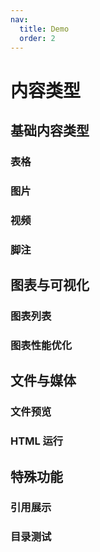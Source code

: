 ```yaml
---
nav:
  title: Demo
  order: 2
---
```


# 内容类型

## 基础内容类型

### 表格

<code src="../demos/test-table.tsx" background="var(--main-bg-color)"  title="表格" iframe=540></code>

### 图片

<code src="../demos/image.tsx" background="var(--main-bg-color)" title="图片" iframe=540></code>

### 视频

<code src="../demos/video-demo.tsx" background="var(--main-bg-color)" title="视频支持" iframe=540></code>

### 脚注

<code src="../demos/footnoteReference.tsx" background="var(--main-bg-color)" title="脚注引用" iframe=540></code>

## 图表与可视化

### 图表列表

<code src="../demos/chart-list.tsx" background="var(--main-bg-color)" title="图表列表" iframe=540></code>

### 图表性能优化

<code src="../demos/max-chart.tsx" background="var(--main-bg-color)"  title="图表性能优化" iframe=540></code>

## 文件与媒体

### 文件预览

<code src="../demos/fileMapView.tsx"  background="var(--main-bg-color)" title="文件预览" iframe=540 ></code>

### HTML 运行

<code src="../demos/htmlrun.tsx"  background="var(--main-bg-color)" title="支持运行html" iframe=540 ></code>

## 特殊功能

### 引用展示

<code src="../demos/FncTooltip.tsx" background="var(--main-bg-color)" title="引用展示" iframe=540></code>

### 目录测试

<code src="../demos/toc-simple-demo.tsx" background="var(--main-bg-color)" title="TocHeading 简单测试" iframe=540></code>
